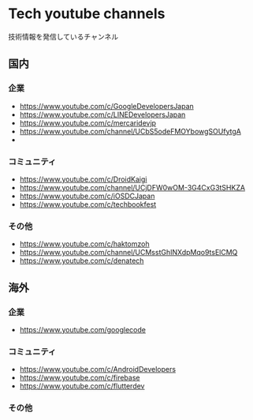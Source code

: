 # Tech youtube channels

技術情報を発信しているチャンネル

## 国内

### 企業
- https://www.youtube.com/c/GoogleDevelopersJapan
- https://www.youtube.com/c/LINEDevelopersJapan
- https://www.youtube.com/c/mercaridevjp
- https://www.youtube.com/channel/UCbS5odeFMOYbowgSOUfytgA
- 

### コミュニティ

- https://www.youtube.com/c/DroidKaigi
- https://www.youtube.com/channel/UCjDFW0wOM-3G4CxG3tSHKZA
- https://www.youtube.com/c/iOSDCJapan
- https://www.youtube.com/c/techbookfest


### その他
- https://www.youtube.com/c/haktomzoh
- https://www.youtube.com/channel/UCMsstGhINXdpMqo9tsElCMQ
- https://www.youtube.com/c/denatech

## 海外

### 企業
- https://www.youtube.com/googlecode

### コミュニティ

- https://www.youtube.com/c/AndroidDevelopers
- https://www.youtube.com/c/firebase
- https://www.youtube.com/c/flutterdev

### その他

